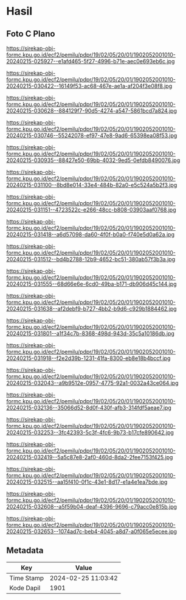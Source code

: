 # Hasil

## Foto C Plano

https://sirekap-obj-formc.kpu.go.id/ecf2/pemilu/pdpr/19/02/05/20/01/1902052001010-20240215-025927--e1afd465-5f27-4996-b71e-aec0e693eb6c.jpg

https://sirekap-obj-formc.kpu.go.id/ecf2/pemilu/pdpr/19/02/05/20/01/1902052001010-20240215-030422--16149f53-ac68-467e-ae1a-af204f3e08f8.jpg

https://sirekap-obj-formc.kpu.go.id/ecf2/pemilu/pdpr/19/02/05/20/01/1902052001010-20240215-030628--884129f7-90d5-4274-a547-5861bcd7a824.jpg

https://sirekap-obj-formc.kpu.go.id/ecf2/pemilu/pdpr/19/02/05/20/01/1902052001010-20240215-030746--55242078-ef97-47e8-9ad6-65398ea08f53.jpg

https://sirekap-obj-formc.kpu.go.id/ecf2/pemilu/pdpr/19/02/05/20/01/1902052001010-20240215-030935--88427e50-69bb-4032-9ed5-0efdb8490076.jpg

https://sirekap-obj-formc.kpu.go.id/ecf2/pemilu/pdpr/19/02/05/20/01/1902052001010-20240215-031100--8bd8e014-33e4-484b-82a0-e5c524a5b2f3.jpg

https://sirekap-obj-formc.kpu.go.id/ecf2/pemilu/pdpr/19/02/05/20/01/1902052001010-20240215-031151--4723522c-e266-48cc-b808-03903aaf0768.jpg

https://sirekap-obj-formc.kpu.go.id/ecf2/pemilu/pdpr/19/02/05/20/01/1902052001010-20240215-031418--a6d57098-da60-4f0f-b0a0-f740e5d0a62a.jpg

https://sirekap-obj-formc.kpu.go.id/ecf2/pemilu/pdpr/19/02/05/20/01/1902052001010-20240215-031512--bd4b2788-12b9-4652-bc51-380ab57f3b3a.jpg

https://sirekap-obj-formc.kpu.go.id/ecf2/pemilu/pdpr/19/02/05/20/01/1902052001010-20240215-031555--68d66e6e-6cd0-49ba-b171-db906d45c144.jpg

https://sirekap-obj-formc.kpu.go.id/ecf2/pemilu/pdpr/19/02/05/20/01/1902052001010-20240215-031638--af2debf9-b727-4bb2-b9d6-c929b1884462.jpg

https://sirekap-obj-formc.kpu.go.id/ecf2/pemilu/pdpr/19/02/05/20/01/1902052001010-20240215-031801--a1f34c7b-8368-498d-943d-35c5a10186db.jpg

https://sirekap-obj-formc.kpu.go.id/ecf2/pemilu/pdpr/19/02/05/20/01/1902052001010-20240215-031918--f2e2d39b-1231-41fa-8300-eb8e18b4bccf.jpg

https://sirekap-obj-formc.kpu.go.id/ecf2/pemilu/pdpr/19/02/05/20/01/1902052001010-20240215-032043--a9b9512e-0957-4775-92a1-0032a43ce064.jpg

https://sirekap-obj-formc.kpu.go.id/ecf2/pemilu/pdpr/19/02/05/20/01/1902052001010-20240215-032136--35066d52-8d0f-430f-afb3-314fdf5aeae7.jpg

https://sirekap-obj-formc.kpu.go.id/ecf2/pemilu/pdpr/19/02/05/20/01/1902052001010-20240215-032253--3fc42393-5c3f-4fc6-9b73-b17cfe890642.jpg

https://sirekap-obj-formc.kpu.go.id/ecf2/pemilu/pdpr/19/02/05/20/01/1902052001010-20240215-032419--5a5c87e8-2af0-460d-8da2-2fee7153f425.jpg

https://sirekap-obj-formc.kpu.go.id/ecf2/pemilu/pdpr/19/02/05/20/01/1902052001010-20240215-032515--aa15f410-0f1c-43e1-8d17-e1a4e1ea7bde.jpg

https://sirekap-obj-formc.kpu.go.id/ecf2/pemilu/pdpr/19/02/05/20/01/1902052001010-20240215-032608--a5f59b04-deaf-4396-9696-c79acc0e815b.jpg

https://sirekap-obj-formc.kpu.go.id/ecf2/pemilu/pdpr/19/02/05/20/01/1902052001010-20240215-032653--1074ad7c-beb4-4045-a8d7-a0f065e5ecee.jpg


## Metadata

| Key        | Value               |
| ---------- | ------------------- |
| Time Stamp | 2024-02-25 11:03:42 |
| Kode Dapil | 1901                |



